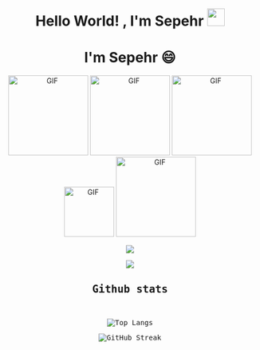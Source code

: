 <h1 align="center"><b>Hello World! , I'm Sepehr </b><img src="https://media.giphy.com/media/hvRJCLFzcasrR4ia7z/giphy.gif" width="35"></h1>
<h1 align="center" style="border-bottom: none;"><b>I'm Sepehr 😄</b></h1>

<div align="center">
  <img alt="GIF" height="160px" src="https://media.giphy.com/media/ln7z2eWriiQAllfVcn/giphy.gif" />
  <img alt="GIF" height="160px" src="https://media.giphy.com/media/kdFc8fubgS31b8DsVu/giphy.gif" />
  <img alt="GIF" height="160px" src="https://media.giphy.com/media/eNAsjO55tPbgaor7ma/giphy.gif" />
  <img alt="GIF" height="100px" src="https://media.giphy.com/media/kH1DBkPNyZPOk0BxrM/giphy.gif" />
  <img alt="GIF" height="160px" src="https://i.giphy.com/media/v1.Y2lkPTc5MGI3NjExeWFqa2pvNmY0Z2JlZXI5NHk0Y3NwMWE3dXgyeW51YTV1Y2R6ZXZjYiZlcD12MV9pbnRlcm5hbF9naWZfYnlfaWQmY3Q9cw/fsEaZldNC8A1PJ3mwp/giphy.gif" />
</div>



<p align="center">
  <img src="https://user-images.githubusercontent.com/73097560/115834477-dbab4500-a447-11eb-908a-139a6edaec5c.gif">
</p>

<p align="center">
  <a href="https://github.com/DenverCoder1/readme-typing-svg">
    <img src="https://readme-typing-svg.demolab.com?font=Time+New+Roman&weight=500&pause=1000&color=cyan&size=32&center=true&vCenter=true&width=435&lines=Front+end+developer;React.js;Next.js;Back+end+developer;Node.js;Javascript;Typescript;MERN+stack+developer;Three.js+Developer">
  </a>
</p>

<div>
  <samp>
    <h2 align="center">Github stats</h2>
    <br/>
    <p align="center">
      <img src="https://github-readme-stats.vercel.app/api/top-langs/?username=dosepehr&langs_count=6&theme=gruvbox&layout=compact&hide_border=true"
      alt="Top Langs" />
    </p>
    <p align="center">
      <img src="https://github-readme-streak-stats.herokuapp.com/?user=dosepehr&theme=gruvbox" alt="GitHub Streak" />
    </p>
  </samp>
</div>
